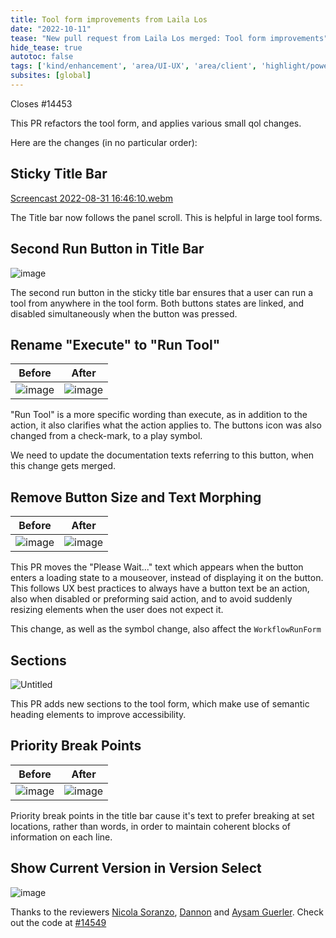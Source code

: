 ```yaml
---
title: Tool form improvements from Laila Los
date: "2022-10-11"
tease: "New pull request from Laila Los merged: Tool form improvements"
hide_tease: true
autotoc: false
tags: ['kind/enhancement', 'area/UI-UX', 'area/client', 'highlight/power-user']
subsites: [global]
---
```


Closes #14453

This PR refactors the tool form, and applies various small qol changes.

Here are the changes (in no particular order):


## Sticky Title Bar

[Screencast 2022-08-31 16:46:10.webm](https://user-images.githubusercontent.com/44241786/187708223-7b60412e-3281-4dfa-9cf3-7aebd823ba19.webm)

The Title bar now follows the panel scroll. This is helpful in large tool forms.


## Second Run Button in Title Bar

![image](https://user-images.githubusercontent.com/44241786/187708525-4daae733-70b4-414d-9b55-5f92a2b5674a.png)

The second run button in the sticky title bar ensures that a user can run a tool from anywhere in the tool form. Both buttons states are linked, and disabled simultaneously when the button was pressed.


## Rename "Execute" to "Run Tool"

| Before | After |
|--|--|
| ![image](https://user-images.githubusercontent.com/44241786/187709199-b1452850-8cbd-43e1-99f5-f00a9679b30f.png) | ![image](https://user-images.githubusercontent.com/44241786/187709024-d559020d-1ed4-4adc-a251-70ffa2936546.png) |

"Run Tool" is a more specific wording than execute, as in addition to the action, it also clarifies what the action applies to. The buttons icon was also changed from a check-mark, to a play symbol.

We need to update the documentation texts referring to this button, when this change gets merged.


## Remove Button Size and Text Morphing

| Before | After |
|--|--|
| ![image](https://user-images.githubusercontent.com/44241786/187710960-63897b26-7189-47dc-b392-abfcf43a29c5.png) | ![image](https://user-images.githubusercontent.com/44241786/187710694-64034c3b-78bf-49b9-840e-a8d8445083c5.png) |

This PR moves the "Please Wait..." text which appears when the button enters a loading state to a mouseover, instead of displaying it on the button. This follows UX best practices to always have a button text be an action, also when disabled or preforming said action, and to avoid suddenly resizing elements when the user does not expect it.

This change, as well as the symbol change, also affect the `WorkflowRunForm`


## Sections

![Untitled](https://user-images.githubusercontent.com/44241786/187711980-f07f057e-458d-4fc0-bc72-7617e291f7fc.png)

This PR adds new sections to the tool form, which make use of semantic heading elements to improve accessibility.


## Priority Break Points

| Before | After |
|--|--|
| ![image](https://user-images.githubusercontent.com/44241786/187709773-a07ff05c-56c5-4792-b125-d23c1737951a.png) | ![image](https://user-images.githubusercontent.com/44241786/187709955-25138d8d-97f1-4296-a24c-83a2dccd69a6.png) |

Priority break points in the title bar cause it's text to prefer breaking at set locations, rather than words, in order to maintain coherent blocks of information on each line.


## Show Current Version in Version Select

![image](https://user-images.githubusercontent.com/44241786/187883972-1cffedc2-dcbc-4fe0-8e08-c5c48ff3174b.png)




 Thanks to the reviewers [Nicola Soranzo](https://github.com/nsoranzo), [Dannon](https://github.com/dannon) and [Aysam Guerler](https://github.com/guerler). Check out the code at [#14549](https://github.com/galaxyproject/galaxy/pull/14549)